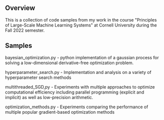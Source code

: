 ## Overview

This is a collection of code samples from my work in the course "Principles of Large-Scale Machine Learning Systems" at Cornell University during the Fall 2022 semester.

## Samples

bayesian_optimization.py - python implementation of a gaussian process for solving a low-dimensional derivative-free optimization problem.

hyperparameter_search.py - Implementation and analysis on a variety of hyperparameter search methods

multithreaded_SGD,py - Experiments with multiple approaches to optimize computational efficiency including parallel programming (explicit and implicit) as well as low-precision arithmetic.

optimization_methods.py - Experiments comparing the performance of multiple popular gradient-based optimization methods
